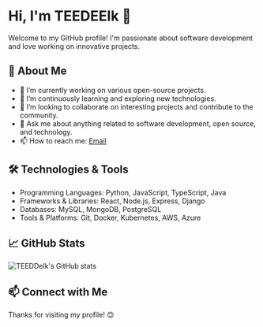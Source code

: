# Hi, I'm TEEDEElk 👋

Welcome to my GitHub profile! I'm passionate about software development and love working on innovative projects.

## 🚀 About Me

- 🔭 I’m currently working on various open-source projects.
- 🌱 I’m continuously learning and exploring new technologies.
- 👯 I’m looking to collaborate on interesting projects and contribute to the community.
- 💬 Ask me about anything related to software development, open source, and technology.
- 📫 How to reach me: [Email](predeeppp12@gmail.com)

## 🛠️ Technologies & Tools

- Programming Languages: Python, JavaScript, TypeScript, Java
- Frameworks & Libraries: React, Node.js, Express, Django
- Databases: MySQL, MongoDB, PostgreSQL
- Tools & Platforms: Git, Docker, Kubernetes, AWS, Azure

## 📈 GitHub Stats

![TEEDDelk's GitHub stats](https://github-readme-stats.vercel.app/api?username=TEEDEElk&show_icons=true&theme=radical)

## 📫 Connect with Me

Thanks for visiting my profile! 😊
